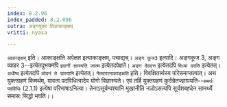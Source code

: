 ```yaml
---
index: 8.2.96
index_padded: 8.2.096
sutra: अङ्गयुक्तं तिङाकाङ्क्षम्
vritti: nyasa

---
```

`आकाङ्क्षम्` इति। आकाङ्क्षति अपेक्षत इत्याकाङ्क्षम्, पचाद्यच्। `अङ्ग कूज3` इत्यादि। अङ्गकूज 3, अङ्ग व्याहर 3--इत्येतदुभयमपि `इदानीं ज्ञास्यति जाल्म` इत्येतदपेक्षते। `अङ्ग देवदत्त` इत्येतदपि `मिध्या वदसि` इत्येतत्। `अधीष्व` इत्येतदपि `ओदनं ते दास्यामि` इत्येतत्। `नैतदपरमाकाङ्क्षति` इति। विवक्षितार्थस्य परिसमाप्तत्वात्।
अथ युक्तग्रहणं किमर्थम्, यावता पदविधित्वादेव योगो विज्ञास्यते। एवं तर्हि युक्तग्रहणं कुर्दन्नेतज्ज्ञापयति--`समर्थः पदविधिः` (2.1.1) इत्येषा परिभाषाऽनित्या। तेनाऽसूर्यम्पश्यानि मुखानीति नञोऽसत्यपि सूर्यशबह्देन सामर्थ्ये समासः सिद्धो भवति।।